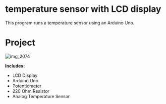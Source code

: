 # temperature sensor with LCD display

This program runs a temperature sensor using an Arduino Uno.

# Project

![img_2074](https://user-images.githubusercontent.com/14815045/28242776-d76f8ea0-6969-11e7-8fdb-3ff9248ff6ca.JPG)

**Includes:**
  * LCD Display
  * Arduino Uno
  * Potentiometer
  * 220 Ohm Resistor
  * Analog Temperature Sensor
